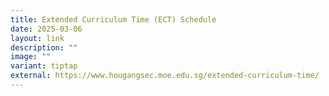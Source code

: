 ```yaml
---
title: Extended Curriculum Time (ECT) Schedule
date: 2025-03-06
layout: link
description: ""
image: ""
variant: tiptap
external: https://www.hougangsec.moe.edu.sg/extended-curriculum-time/
---
```

